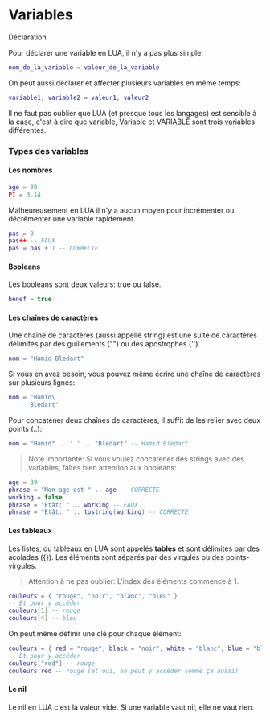# Variables

Déclaration

Pour déclarer une variable en LUA, il n'y a pas plus simple:

```lua
nom_de_la_variable = valeur_de_la_variable
```

On peut aussi déclarer et affecter plusieurs variables en même temps:

```lua
variable1, variable2 = valeur1, valeur2
```

Il ne faut pas oublier que LUA \(et presque tous les langages\) est sensible à la case, c'est à dire que variable, Variable et VARIABLE sont trois variables différentes.

### Types des variables

#### Les nombres

```lua
age = 39
PI = 3.14
```

Malheureusement en LUA il n'y a aucun moyen pour incrémenter ou décrémenter une variable rapidement.

```lua
pas = 0
pas++ -- FAUX
pas = pas + 1 -- CORRECTE
```

#### Booleans

Les booleans sont deux valeurs: true ou false.

```lua
benef = true
```

#### Les chaînes de caractères

Une chaîne de caractères \(aussi appellé string\) est une suite de caractères délimités par des guillements \(""\) ou des apostrophes \(''\).

```lua
nom = "Hamid Bledart"
```

Si vous en avez besoin, vous pouvez même écrire une chaîne de caractères sur plusieurs lignes:

```lua
nom = "Hamid\
      Bledart"
```

Pour concaténer deux chaînes de caractères, il suffit de les relier avec deux points \(..\):

```lua
nom = "Hamid" .. ' ' .. "Bledart" -- Hamid Bledart
```

> Note importante: Si vous voulez concatener des strings avec des variables, faîtes bien attention aux booleans:

```lua
age = 39
phrase = "Mon age est " .. age -- CORRECTE
working = false
phrase = "Etât: " .. working -- FAUX
phrase = "Etât: " .. tostring(working) -- CORRECTE
```

#### Les tableaux

Les listes, ou tableaux en LUA sont appelés **tables** et sont délimités par des acolades \({}\). Les éléments sont séparés par des virgules ou des points-virgules.

> Attention à ne pas oublier: L'index des éléments commence à 1.

```lua
couleurs = { "rouge", "noir", "blanc", "bleu" }
-- Et pour y accéder
couleurs[1] -- rouge
couleurs[4] -- bleu
```

On peut même définir une clé pour chaque élément:

```lua
couleurs = { red = "rouge", black = "noir", white = "blanc", blue = "bleu" }
-- Et pour y accéder
couleurs["red"] -- rouge
couleurs.red -- rouge (et oui, on peut y accéder comme ça aussi)
```

#### Le nil

Le nil en LUA c'est la valeur vide. Si une variable vaut nil, elle ne vaut rien.

